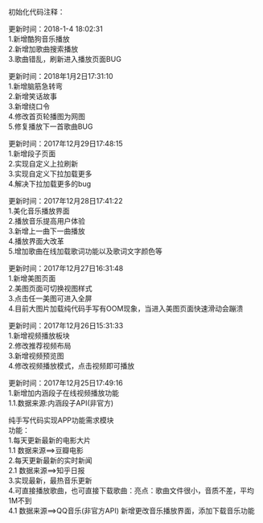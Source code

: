 初始化代码注释：<br />

更新时间：2018-1-4 18:02:31<br/>
1.新增酷狗音乐播放<br/>
2.新增加歌曲搜索播放<br/>
3.歌曲错乱，刷新进入播放页面BUG<br/>


更新时间：2018年1月2日17:31:10<br/>
1.新增脑筋急转弯<br/>
2.新增笑话故事<br/>
3.新增绕口令<br/>
4.修改首页轮播图为网图<br/>
5.修复播放下一首歌曲BUG




更新时间：2017年12月29日17:48:15<br/>
1.新增段子页面<br/>
2.实现自定义上拉刷新<br/>
3.实现自定义下拉加载更多<br/>
4.解决下拉加载更多的bug<br/>



更新时间：2017年12月28日17:41:22<br/>
1.美化音乐播放界面<br/>
2.播放音乐提高用户体验<br/>
3.新增上一曲下一曲播放<br/>
4.播放界面大改革<br/>
5.增加歌曲在线加载歌词功能以及歌词文字颜色等<br/>



更新时间：2017年12月27日16:31:48<br/>
1.新增美图页面<br />
2.美图页面可切换视图样式<br />
3.点击任一美图可进入全屏<br />
4.目前大图片加载纯代码手写有OOM现象，当进入美图页面快速滑动会蹦溃<br />


更新时间：2017年12月26日15:31:33<br/>
1.新增视频播放板块<br />
2.修改推荐视频布局<br />
3.新增视频预览图<br />
4.修改视频播放模式，点击视频即可播放<br />




更新时间：2017年12月25日17:49:16<br />
1.新增加内涵段子在线视频播放功能<br />
1.1.数据来源:内涵段子API(非官方)

纯手写代码实现APP功能需求模块<br />
功能：<br />
1.每天更新最新的电影大片<br />
1.1 数据来源==>豆瓣电影<br />
2.每天更新最新的实时新闻<br />
2.1 数据来源==>知乎日报<br />
3.实现最新，最热音乐更新<br />
4.可直接播放歌曲，也可直接下载歌曲：亮点：歌曲文件很小，音质不差，平均1M不到<br />
4.1 数据来源==>QQ音乐(非官方API)
新增更改音乐播放界面，添加下载音乐功能<br />
